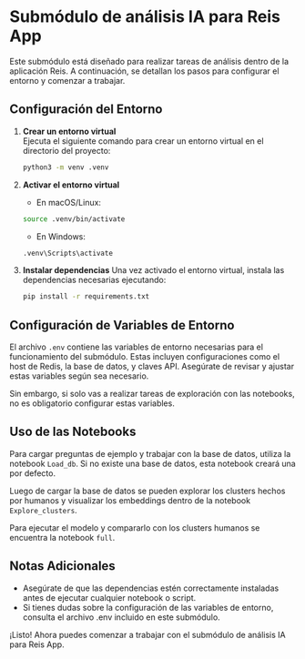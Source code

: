 # Submódulo de análisis IA para Reis App

Este submódulo está diseñado para realizar tareas de análisis dentro de la aplicación Reis. A continuación, se detallan los pasos para configurar el entorno y comenzar a trabajar.

## Configuración del Entorno

1. **Crear un entorno virtual**  
   Ejecuta el siguiente comando para crear un entorno virtual en el directorio del proyecto:
   ```sh
   python3 -m venv .venv
   ```

2. **Activar el entorno virtual**
    - En macOS/Linux:
    ```sh
    source .venv/bin/activate
    ```
    - En Windows:
    ```cmd
    .venv\Scripts\activate
    ```

3. **Instalar dependencias**
    Una vez activado el entorno virtual, instala las dependencias necesarias ejecutando:
    ```bash
    pip install -r requirements.txt
    ```

## Configuración de Variables de Entorno
El archivo `.env` contiene las variables de entorno necesarias para el funcionamiento del submódulo. Estas incluyen configuraciones como el host de Redis, la base de datos, y claves API. Asegúrate de revisar y ajustar estas variables según sea necesario.

Sin embargo, si solo vas a realizar tareas de exploración con las notebooks, no es obligatorio configurar estas variables.

## Uso de las Notebooks
Para cargar preguntas de ejemplo y trabajar con la base de datos, utiliza la notebook `Load_db`. Si no existe una base de datos, esta notebook creará una por defecto.

Luego de cargar la base de datos se pueden explorar los clusters hechos por humanos y visualizar los embeddings dentro de la notebook `Explore_clusters`.

Para ejecutar el modelo y compararlo con los clusters humanos se encuentra la notebook `full`.

## Notas Adicionales
- Asegúrate de que las dependencias estén correctamente instaladas antes de ejecutar cualquier notebook o script.
- Si tienes dudas sobre la configuración de las variables de entorno, consulta el archivo .env incluido en este submódulo.

¡Listo! Ahora puedes comenzar a trabajar con el submódulo de análisis IA para Reis App.